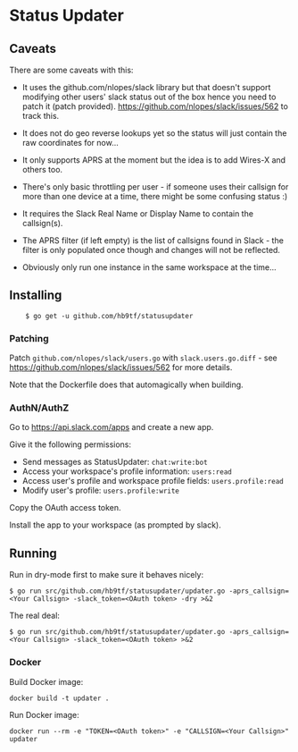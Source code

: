 # Status Updater

## Caveats

There are some caveats with this:

*  It uses the github.com/nlopes/slack library but that doesn't support modifying other users' slack status out of the box hence you need to patch it (patch provided). https://github.com/nlopes/slack/issues/562 to track this.

*  It does not do geo reverse lookups yet so the status will just contain the raw coordinates for now...

*  It only supports APRS at the moment but the idea is to add Wires-X and others too.

*  There's only basic throttling per user - if someone uses their callsign for more than one device at a time, there might be some confusing status :)

*  It requires the Slack Real Name or Display Name to contain the callsign(s).

*  The APRS filter (if left empty) is the list of callsigns found in Slack - the filter is only populated once though and changes will not be reflected.

*  Obviously only run one instance in the same workspace at the time...

## Installing

        $ go get -u github.com/hb9tf/statusupdater

### Patching

Patch `github.com/nlopes/slack/users.go` with `slack.users.go.diff` - see https://github.com/nlopes/slack/issues/562 for more details.

Note that the Dockerfile does that automagically when building.

### AuthN/AuthZ

Go to https://api.slack.com/apps and create a new app.

Give it the following permissions:

*  Send messages as StatusUpdater: `chat:write:bot`
*  Access your workspace's profile information: `users:read`
*  Access user's profile and workspace profile fields: `users.profile:read`
*  Modify user's profile: `users.profile:write`

Copy the OAuth access token.

Install the app to your workspace (as prompted by slack).

## Running

Run in dry-mode first to make sure it behaves nicely:

```
$ go run src/github.com/hb9tf/statusupdater/updater.go -aprs_callsign=<Your Callsign> -slack_token=<OAuth token> -dry >&2
```

The real deal:

```
$ go run src/github.com/hb9tf/statusupdater/updater.go -aprs_callsign=<Your Callsign> -slack_token=<OAuth token> >&2
```

### Docker

Build Docker image:

`docker build -t updater .`

Run Docker image:

`docker run --rm -e "TOKEN=<OAuth token>" -e "CALLSIGN=<Your Callsign>" updater`
